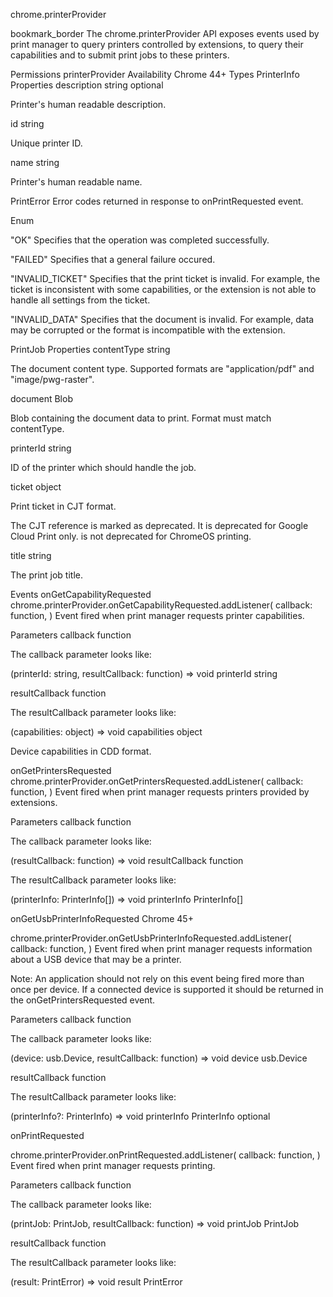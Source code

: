 chrome.printerProvider 

bookmark_border
The chrome.printerProvider API exposes events used by print manager to query printers controlled by extensions, to query their capabilities and to submit print jobs to these printers.

Permissions
printerProvider
Availability
Chrome 44+
Types
PrinterInfo
Properties
description
string optional

Printer's human readable description.

id
string

Unique printer ID.

name
string

Printer's human readable name.

PrintError
Error codes returned in response to onPrintRequested event.

Enum

"OK"
Specifies that the operation was completed successfully.

"FAILED"
Specifies that a general failure occured.

"INVALID_TICKET"
Specifies that the print ticket is invalid. For example, the ticket is inconsistent with some capabilities, or the extension is not able to handle all settings from the ticket.

"INVALID_DATA"
Specifies that the document is invalid. For example, data may be corrupted or the format is incompatible with the extension.

PrintJob
Properties
contentType
string

The document content type. Supported formats are "application/pdf" and "image/pwg-raster".

document
Blob

Blob containing the document data to print. Format must match contentType.

printerId
string

ID of the printer which should handle the job.

ticket
object

Print ticket in CJT format.

The CJT reference is marked as deprecated. It is deprecated for Google Cloud Print only. is not deprecated for ChromeOS printing.

title
string

The print job title.

Events
onGetCapabilityRequested
chrome.printerProvider.onGetCapabilityRequested.addListener(
  callback: function,
)
Event fired when print manager requests printer capabilities.

Parameters
callback
function

The callback parameter looks like:

(printerId: string, resultCallback: function) => void
printerId
string

resultCallback
function

The resultCallback parameter looks like:

(capabilities: object) => void
capabilities
object

Device capabilities in CDD format.

onGetPrintersRequested
chrome.printerProvider.onGetPrintersRequested.addListener(
  callback: function,
)
Event fired when print manager requests printers provided by extensions.

Parameters
callback
function

The callback parameter looks like:


(resultCallback: function) => void
resultCallback
function

The resultCallback parameter looks like:


(printerInfo: PrinterInfo[]) => void
printerInfo
PrinterInfo[]

onGetUsbPrinterInfoRequested
Chrome 45+

chrome.printerProvider.onGetUsbPrinterInfoRequested.addListener(
  callback: function,
)
Event fired when print manager requests information about a USB device that may be a printer.

Note: An application should not rely on this event being fired more than once per device. If a connected device is supported it should be returned in the onGetPrintersRequested event.

Parameters
callback
function

The callback parameter looks like:


(device: usb.Device, resultCallback: function) => void
device
usb.Device

resultCallback
function

The resultCallback parameter looks like:


(printerInfo?: PrinterInfo) => void
printerInfo
PrinterInfo optional

onPrintRequested

chrome.printerProvider.onPrintRequested.addListener(
  callback: function,
)
Event fired when print manager requests printing.

Parameters
callback
function

The callback parameter looks like:

(printJob: PrintJob, resultCallback: function) => void
printJob
PrintJob

resultCallback
function

The resultCallback parameter looks like:


(result: PrintError) => void
result
PrintError